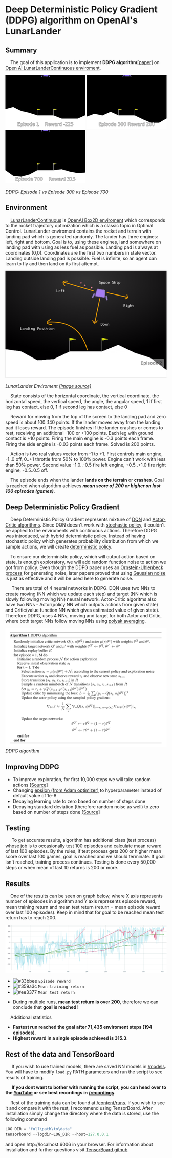 # Deep Deterministic Policy Gradient (DDPG) algorithm on OpenAI's LunarLander

## Summary
&nbsp;&nbsp;&nbsp;&nbsp;The goal of this application is to implement **DDPG algorithm**[[paper]](https://arxiv.org/pdf/1509.02971.pdf) on [Open AI LunarLanderContinuous enviroment](https://gym.openai.com/envs/LunarLanderContinuous-v2/).
  
![LunarLander Gif001](images/ll-ep1.gif) 
![LunarLander Gif300](images/ll-ep300.gif)
![LunarLander Gif700](images/ll-ep700.gif)

*DDPG: Episode 1 vs Episode 300 vs Episode 700*

## Environment
&nbsp;&nbsp;&nbsp;&nbsp;[LunarLanderContinuous](https://gym.openai.com/envs/LunarLanderContinuous-v2/) is [OpenAI Box2D enviroment](https://gym.openai.com/envs/#box2d) which corresponds to the rocket trajectory optimization which is a classic topic in Optimal Control. LunarLander enviroment contains the rocket and terrain with landing pad which is generated randomly. The lander has three engines: left, right and bottom. Goal is to, using these engines, land somewhere on landing pad with using as less fuel as possible. Landing pad is always at coordinates (0,0). Coordinates are the first two numbers in state vector. Landing outside landing pad is possible. Fuel is infinite, so an agent can learn to fly and then land on its first attempt.

![LunarLander Enviroment](images/ll-env.png)

*LunarLander Enviroment [[Image source]](https://shiva-verma.medium.com/solving-lunar-lander-openaigym-reinforcement-learning-785675066197)*

&nbsp;&nbsp;&nbsp;&nbsp;State consists of the horizontal coordinate, the vertical coordinate, the horizontal speed, the vertical speed, the angle, the angular speed, 1 if first leg has contact, else 0, 1 if second leg has contact, else 0

&nbsp;&nbsp;&nbsp;&nbsp;Reward for moving from the top of the screen to the landing pad and zero speed is about 100..140 points. If the lander moves away from the landing pad it loses reward. The episode finishes if the lander crashes or comes to rest, receiving an additional -100 or +100 points. Each leg with ground contact is +10 points. Firing the main engine is -0.3 points each frame. Firing the side engine is -0.03 points each frame. Solved is 200 points.

&nbsp;&nbsp;&nbsp;&nbsp;Action is two real values vector from -1 to +1. First controls main engine, -1..0 off, 0..+1 throttle from 50% to 100% power. Engine can't work with less than 50% power. Second value -1.0..-0.5 fire left engine, +0.5..+1.0 fire right engine, -0.5..0.5 off.

&nbsp;&nbsp;&nbsp;&nbsp;The episode ends when the lander **lands on the terrain** or **crashes**. Goal is reached when algorithm achieves ***mean score of 200 or higher on last 100 episodes (games)***.

## Deep Deterministic Policy Gradient
&nbsp;&nbsp;&nbsp;&nbsp;Deep Deterministic Policy Gradient represents mixture of [DQN](https://arxiv.org/pdf/1312.5602.pdf) and [Actor-Critic algorithms](https://proceedings.neurips.cc/paper/1999/file/6449f44a102fde848669bdd9eb6b76fa-Paper.pdf). Since DQN doesn't work with [stochastic policy](https://ai.stackexchange.com/questions/12274/what-is-the-difference-between-a-stochastic-and-a-deterministic-policy), it couldn't be applied to the enviroments with continuous actions. Therefore DDPG was introduced, with hybrid deterministic policy. Instead of having stochastic policy which generates probability distribution from which we sample actions, we will create [deterministic policy](https://ai.stackexchange.com/questions/12274/what-is-the-difference-between-a-stochastic-and-a-deterministic-policy). 

&nbsp;&nbsp;&nbsp;&nbsp;To ensure our deterministic policy, which will output action based on state, is enough exploratory, we will add random function noise to action we got from policy. Even though the DDPG paper uses an [Ornstein-Uhlenbeck process](https://en.wikipedia.org/wiki/Ornstein%E2%80%93Uhlenbeck_process) for generating noise, later papers proved that using [Gaussian noise](https://en.wikipedia.org/wiki/Gaussian_noise) is just as effective and it will be used here to generate noise.

&nbsp;&nbsp;&nbsp;&nbsp; There are total of 4 neural networks in DDPG. DQN uses two NNs to create moving (NN which we update each step) and target (NN which is slowly following moving NN) neural network. Actor-Critic algoritms also have two NNs - Actor(policy NN which outputs actions from given state) and Critic(value function NN which gives estimated value of given state). Therefore DDPG, uses 4 NNs, moving and target for both Actor and Critic, where both target NNs follow moving NNs using [polyak averaging](https://en.wikipedia.org/wiki/Stochastic_approximation#Subsequent_developments_and_Polyak%E2%80%93Ruppert_averaging).

![DDPG algorithm](images/ddpg-algo.png)
*DDPG algorithm*

## Improving DDPG
* To improve exploration, for first 10,000 steps we will take random actions [[Source]](https://spinningup.openai.com/en/latest/algorithms/ddpg.html#exploration-vs-exploitation)
* Changing [epsilon (from Adam optimizer)](https://pytorch.org/docs/stable/generated/torch.optim.Adam.html#torch.optim.Adam) to hyperparameter instead of default value of 1e-8
* Decaying learning rate to zero based on number of steps done
* Decaying standard deviation (therefore random noise as well) to zero based on number of steps done [[Source]](https://github.com/openai/spinningup/blob/master/docs/algorithms/ddpg.rst#pseudocode)

## Testing
&nbsp;&nbsp;&nbsp;&nbsp; To get accurate results, algorithm has additional class (test process) whose job is to occasionally test 100 episodes and calculate mean reward of last 100 episodes. By the rules, if test process gets 200 or higher mean score over last 100 games, goal is reached and we should terminate. If goal isn't reached, training process continues. Testing is done every 50,000 steps or when mean of last 10 returns is 200 or more.

## Results
&nbsp;&nbsp;&nbsp;&nbsp;One of the results can be seen on graph below, where X axis represents number of episodes in algorithm and Y axis represents episode reward, mean training return and mean test return (return = mean episode reward over last 100 episodes). Keep in mind that for goal to be reached mean test return has to reach 200.

![Results graph](images/results.png)

- ![#33bbee](https://via.placeholder.com/15/33bbee/000000?text=+) `Episode reward`
- ![#359a3c](https://via.placeholder.com/15/359a3c/000000?text=+) `Mean training return`
- ![#ee3377](https://via.placeholder.com/15/ee3377/000000?text=+) `Mean test return`

* During multiple runs, **mean test return is over 200**, therefore we can conclude that **goal is reached!**

&nbsp;&nbsp;&nbsp;&nbsp;Additional statistics

* **Fastest run reached the goal after 71,435 enviroment steps (194 episodes)**.
* **Highest reward in a single episode achieved is 315.3**.

## Rest of the data and TensorBoard
&nbsp;&nbsp;&nbsp;&nbsp; If you wish to use trained models, there are saved NN models in [/models](/models). You will have to modify `load.py` PATH parameters and run the script to see results of training.

&nbsp;&nbsp;&nbsp;&nbsp; **If you dont want to bother with running the script, you can head over to the [YouTube](https://www.youtube.com/watch?v=RO-LN5Uqu3g) or see best recordings in [/recordings](/recordings).**

&nbsp;&nbsp;&nbsp;&nbsp;Rest of the training data can be found at [/content/runs](/content/runs). If you wish to see it and compare it with the rest, I recommend using TensorBoard. After installation simply change the directory where the data is stored, use the following command
  
```python
LOG_DIR = "full\path\to\data"
tensorboard --logdir=LOG_DIR --host=127.0.0.1
```
and open http://localhost:6006 in your browser.
For information about installation and further questions visit [TensorBoard github](https://github.com/tensorflow/tensorboard/blob/master/README.md)
  


